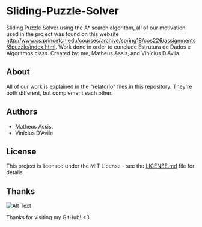 # Sliding-Puzzle-Solver
Sliding Puzzle Solver using the A* search algorithm, all of our motivation used in the project was found on this website http://www.cs.princeton.edu/courses/archive/spring18/cos226/assignments/8puzzle/index.html. Work done in order to conclude Estrutura de Dados e Algoritmos class. Created by: me, Matheus Assis, and Vinícius D'Avila.

## About
All of our work is explained in the "relatorio" files in this repository. They're both different, but complement each other.

## Authors

* Matheus Assis.
* Vinícius D'Avila

## License

This project is licensed under the MIT License - see the [LICENSE.md](LICENSE.md) file for details.

## Thanks

![Alt Text](https://media.giphy.com/media/vFKqnCdLPNOKc/giphy.gif)

Thanks for visiting my GitHub! <3
